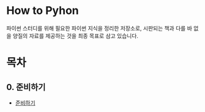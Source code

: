 How to Pyhon
====

파이썬 스터디를 위해 필요한 파이썬 지식을 정리한 저장소로, 시판되는 책과 다를 바 없을 양질의 자료를 제공하는 것을 최종 목표로 삼고 있습니다.

# 목차
## 0. 준비하기
 * [준비하기](./0.md)